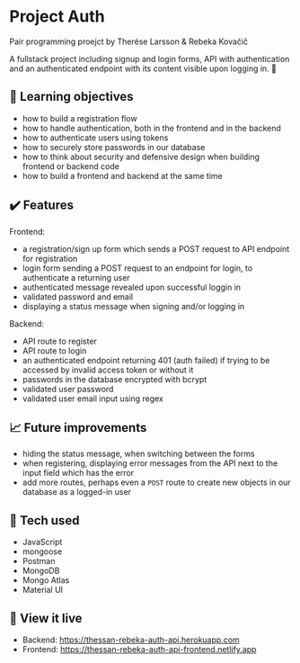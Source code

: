# Project Auth
Pair programming proejct by Therése Larsson & Rebeka Kovačič 

A fullstack project including signup and login forms, API with authentication and an authenticated endpoint with its content visible upon logging in. :closed_lock_with_key:   

## :brain: Learning objectives
- how to build a registration flow
- how to handle authentication, both in the frontend and in the backend
- how to authenticate users using tokens
- how to securely store passwords in our database
- how to think about security and defensive design when building frontend or backend code
- how to build a frontend and backend at the same time

## :heavy_check_mark: Features
Frontend:
- a registration/sign up form which sends a POST request to API endpoint for registration
- login form sending a POST request to an endpoint for login, to authenticate a returning user
- authenticated message revealed upon successful loggin in
- validated password and email
- displaying a status message when signing and/or logging in

Backend:
- API route to register
- API route to login
- an authenticated endpoint returning 401 (auth failed) if trying to be accessed by invalid access token or without it
- passwords in the database encrypted with bcrypt
- validated user password
- validated user email input using regex


## :chart_with_upwards_trend: Future improvements
- hiding the status message, when switching between the forms
- when registering, displaying error messages from the API next to the input field which has the error
- add more routes, perhaps even a `POST` route to create new objects in our database as a logged-in user


## :robot: Tech used 
- JavaScript
- mongoose
- Postman
- MongoDB
- Mongo Atlas
- Material UI

## :eyes: View it live
- Backend: https://thessan-rebeka-auth-api.herokuapp.com
- Frontend: https://thessan-rebeka-auth-api-frontend.netlify.app

